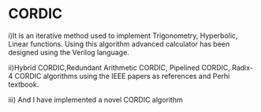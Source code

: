 # CORDIC
i)It is an iterative method used to implement Trigonometry, Hyperbolic, Linear functions. Using this
algorithm advanced calculator has been designed using the Verilog language. 

ii)Hybrid CORDIC,Redundant Arithmetic CORDIC, Pipelined CORDIC, Radix-4 CORDIC algorithms using the IEEE
papers as references and Perhi textbook.

iii) And I have implemented a novel CORDIC algorithm
